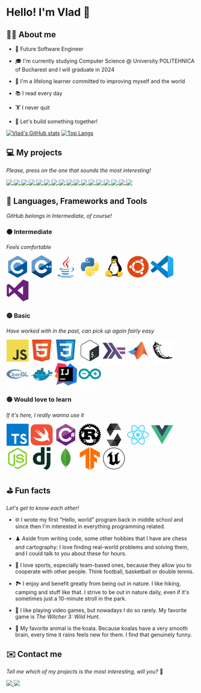 # Hello! I'm Vlad 👋

## 👨‍💻 About me

- 🚀 Future Software Engineer

- 🎓 I'm currently studying Computer Science @ University POLITEHNICA of Bucharest and I will graduate in 2024

- 🌱 I'm a lifelong learner committed to improving myself and the world

- 📚 I read every day

- 🏋️ I never quit

- 🔧 Let's build something together!

[![Vlad's GitHub stats](https://github-readme-stats.vercel.app/api?username=vladzinca&hide=contribs&show_icons=true&theme=radical)](https://github.com/anuraghazra/github-readme-stats)
[![Top Langs](https://github-readme-stats.vercel.app/api/top-langs/?username=vladzinca&layout=compact&hide=glsl&theme=radical)](https://github.com/anuraghazra/github-readme-stats)

## 💻 My projects
*Please, press on the one that sounds the most interesting!*

<a href="https://github.com/vladzinca/store-order-management-app">
  <img align="center" src="https://github-readme-stats.vercel.app/api/pin/?username=vladzinca&repo=store-order-management-app&theme=radical" />
</a>
<a href="https://github.com/vladzinca/map-reduce-perfect-powers">
  <img align="center" src="https://github-readme-stats.vercel.app/api/pin/?username=vladzinca&repo=map-reduce-perfect-powers&theme=radical" />
</a>
<a href="https://github.com/vladzinca/http-requests">
  <img align="center" src="https://github-readme-stats.vercel.app/api/pin/?username=vladzinca&repo=http-requests&theme=radical" />
</a>
<a href="https://github.com/vladzinca/bash-commands">
  <img align="center" src="https://github-readme-stats.vercel.app/api/pin/?username=vladzinca&repo=bash-commands&theme=radical" />
</a>
<a href="https://github.com/vladzinca/sql-parser">
  <img align="center" src="https://github-readme-stats.vercel.app/api/pin/?username=vladzinca&repo=sql-parser&theme=radical" />
</a>
<a href="https://github.com/vladzinca/3d-car-racer">
  <img align="center" src="https://github-readme-stats.vercel.app/api/pin/?username=vladzinca&repo=3d-car-racer&theme=radical" />
</a>
<a href="https://github.com/vladzinca/manager-worker-distributed-system">
  <img align="center" src="https://github-readme-stats.vercel.app/api/pin/?username=vladzinca&repo=manager-worker-distributed-system&theme=radical" />
</a>
<a href="https://github.com/vladzinca/haskell-graphs">
  <img align="center" src="https://github-readme-stats.vercel.app/api/pin/?username=vladzinca&repo=haskell-graphs&theme=radical" />
</a>
<a href="https://github.com/vladzinca/duck-hunt-clone">
  <img align="center" src="https://github-readme-stats.vercel.app/api/pin/?username=vladzinca&repo=duck-hunt-clone&theme=radical" />
</a>
<a href="https://github.com/vladzinca/router-dataplane">
  <img align="center" src="https://github-readme-stats.vercel.app/api/pin/?username=vladzinca&repo=router-dataplane&theme=radical" />
</a>
<a href="https://github.com/vladzinca/cpp-algorithms">
  <img align="center" src="https://github-readme-stats.vercel.app/api/pin/?username=vladzinca&repo=cpp-algorithms&theme=radical" />
</a>
<a href="https://github.com/vladzinca/other-cpp-algorithms">
  <img align="center" src="https://github-readme-stats.vercel.app/api/pin/?username=vladzinca&repo=other-cpp-algorithms&theme=radical" />
</a>
<a href="https://github.com/vladzinca/client-server-app">
  <img align="center" src="https://github-readme-stats.vercel.app/api/pin/?username=vladzinca&repo=client-server-app&theme=radical" />
</a>
<a href="https://github.com/vladzinca/pythagorean-triples">
  <img align="center" src="https://github-readme-stats.vercel.app/api/pin/?username=vladzinca&repo=pythagorean-triples&theme=radical" />
</a>
<a href="https://github.com/vladzinca/World-of-Warcraft-clone">
  <img align="center" src="https://github-readme-stats.vercel.app/api/pin/?username=vladzinca&repo=World-of-Warcraft-clone&theme=radical" />
</a>
<a href="https://github.com/vladzinca/C-algorithms">
  <img align="center" src="https://github-readme-stats.vercel.app/api/pin/?username=vladzinca&repo=C-algorithms&theme=radical" />
</a>
<a href="https://github.com/vladzinca/assembly-apps">
  <img align="center" src="https://github-readme-stats.vercel.app/api/pin/?username=vladzinca&repo=assembly-apps&theme=radical" />
</a>

## 🤖 Languages, Frameworks and Tools
*GitHub belongs in Intermediate, of course!*

### 🟠 Intermediate
*Feels comfortable*

<div>
  <img alt="C" width="60px" src="https://github.com/devicons/devicon/blob/v2.15.1/icons/c/c-original.svg" />
  <img alt="C++" width="60px" src="https://github.com/devicons/devicon/blob/v2.15.1/icons/cplusplus/cplusplus-original.svg" />
  <img alt="Java" width="60px" src="https://github.com/devicons/devicon/blob/v2.15.1/icons/java/java-original.svg" />
  <img alt="Python" width="60px" src="https://github.com/devicons/devicon/blob/v2.15.1/icons/python/python-original.svg" />
  <img alt="Linux" width="60px" src="https://github.com/devicons/devicon/blob/v2.15.1/icons/linux/linux-original.svg" />
  <img alt="Ubuntu" width="60px" src="https://github.com/devicons/devicon/blob/v2.15.1/icons/ubuntu/ubuntu-plain.svg" />
  <img alt="VS Code" width="60px" src="https://github.com/devicons/devicon/blob/v2.15.1/icons/vscode/vscode-original.svg" />
  <img alt="Visual Studio" width="60px" src="https://github.com/devicons/devicon/blob/v2.15.1/icons/visualstudio/visualstudio-plain.svg" />
</div>

### 🟡 Basic
*Have worked with in the past, can pick up again fairly easy*

<div>
  <img alt="Javascript" width="60px" src="https://github.com/devicons/devicon/blob/v2.15.1/icons/javascript/javascript-original.svg" />
  <img alt="HTML" width="60px" src="https://github.com/devicons/devicon/blob/v2.15.1/icons/html5/html5-original.svg" />
  <img alt="CSS" width="60px" src="https://github.com/devicons/devicon/blob/v2.15.1/icons/css3/css3-original.svg" />
  <img alt="Bash" width="60px" src="https://github.com/devicons/devicon/blob/v2.15.1/icons/bash/bash-original.svg" />
  <img alt="Haskell" width="60px" src="https://github.com/devicons/devicon/blob/v2.15.1/icons/haskell/haskell-original.svg" />
  <img alt="MATLAB" width="60px" src="https://github.com/devicons/devicon/blob/v2.15.1/icons/matlab/matlab-original.svg" />
  <img alt="Flask" width="60px" src="https://github.com/devicons/devicon/blob/v2.15.1/icons/flask/flask-original.svg" />
  <img alt="OpenGL" width="60px" src="https://github.com/devicons/devicon/blob/v2.15.1/icons/opengl/opengl-original.svg" />
  <img alt="Docker" width="60px" src="https://github.com/devicons/devicon/blob/v2.15.1/icons/docker/docker-original.svg" />
  <img alt="IntelliJ" width="60px" src="https://github.com/devicons/devicon/blob/v2.15.1/icons/intellij/intellij-original.svg" />
  <img alt="Arduino" width="60px" src="https://github.com/devicons/devicon/blob/v2.15.1/icons/arduino/arduino-original.svg" />
</div>

### 🟢 Would love to learn
*If it's here, I really wanna use it*

<div>
  <img alt="TypeScript" width="60px" src="https://github.com/devicons/devicon/blob/v2.15.1/icons/typescript/typescript-original.svg" />
  <img alt="Swift" width="60px" src="https://github.com/devicons/devicon/blob/v2.15.1/icons/swift/swift-original.svg" />
  <img alt="C#" width="60px" src="https://github.com/devicons/devicon/blob/v2.15.1/icons/csharp/csharp-original.svg" />
  <img alt="Rust" width="60px" src="https://github.com/devicons/devicon/blob/v2.15.1/icons/rust/rust-plain.svg" />
  <img alt="Solidity" width="60px" src="https://github.com/devicons/devicon/blob/master/icons/solidity/solidity-original.svg" />
  <img alt="React" width="60px" src="https://github.com/devicons/devicon/blob/v2.15.1/icons/react/react-original.svg" />
  <img alt="Vue.js" width="60px" src="https://github.com/devicons/devicon/blob/v2.15.1/icons/vuejs/vuejs-original.svg" />
  <img alt="Node.js" width="60px" src="https://github.com/devicons/devicon/blob/v2.15.1/icons/nodejs/nodejs-original.svg" />
  <img alt="Django" width="60px" src="https://github.com/devicons/devicon/blob/v2.15.1/icons/django/django-plain.svg" />
  <img alt="MongoDB" width="60px" src="https://github.com/devicons/devicon/blob/v2.15.1/icons/mongodb/mongodb-original.svg" />
  <img alt="TensorFlow" width="60px" src="https://github.com/devicons/devicon/blob/v2.15.1/icons/tensorflow/tensorflow-original.svg" />
  <img alt="Unreal Engine" width="60px" src="https://github.com/devicons/devicon/blob/v2.15.1/icons/unrealengine/unrealengine-original.svg" />
</div>

## ⛳ Fun facts
*Let's get to know each other!*

- 🌐 I wrote my first "Hello, world" program back in middle school and since then I'm interested in everything programming related.

- ♟️ Aside from writing code, some other hobbies that I have are chess and cartography: I love finding real-world problems and solving them, and I could talk to you about these for hours.

- 🏐 I love sports, especially team-based ones, because they allow you to cooperate with other people. Think football, basketball or double tennis.

- 🏞️ I enjoy and benefit greatly from being out in nature. I like hiking, camping and stuff like that. I strive to be out in nature daily, even if it's sometimes just a 10-minute stroll in the park.

- 🧙 I like playing video games, but nowadays I do so rarely. My favorite game is *The Witcher 3: Wild Hunt*.

- 🐨 My favorite animal is the koala. Because koalas have a very smooth brain, every time it rains feels new for them. I find that genuinely funny.

## ✉️ Contact me
*Tell me which of my projects is the most interesting, will you?* 🥺

<a href="mailto:vlad.zinca@protonmail.com"> 
<img src="https://img.shields.io/static/v1?style=for-the-badge&message=Email&color=141321&logo=ProtonMail&logoColor=f8d847&label="</img> 
</a>

<a href="https://www.linkedin.com/in/vlad-zinca/"> 
<img src="https://img.shields.io/static/v1?style=for-the-badge&message=LinkedIn&color=141321&logo=LinkedIn&logoColor=f8d847&label="</img> 
</a>
